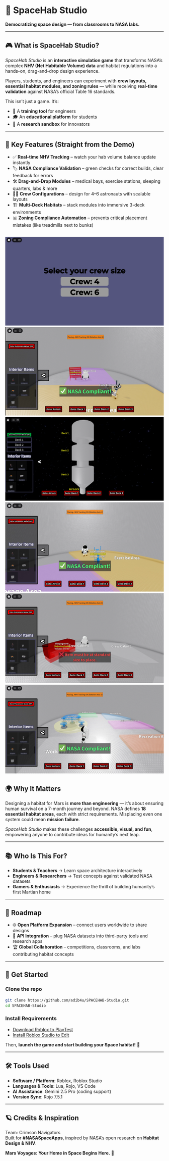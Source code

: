 # 🌌 SpaceHab Studio

**Democratizing space design — from classrooms to NASA labs.**

---

## 🎮 What is SpaceHab Studio?

*SpaceHab Studio* is an **interactive simulation game** that transforms NASA’s complex **NHV (Net Habitable Volume) data** and habitat regulations into a hands-on, drag-and-drop design experience.

Players, students, and engineers can experiment with **crew layouts, essential habitat modules, and zoning rules** — while receiving **real-time validation** against NASA’s official Table 16 standards.

This isn’t just a game. It’s:

* 🚀 A **training tool** for engineers
* 🎓 An **educational platform** for students
* 🔬 A **research sandbox** for innovators

---

## 🎥 Key Features (Straight from the Demo)

* ✅ **Real-time NHV Tracking** – watch your hab volume balance update instantly
* 🏷 **NASA Compliance Validation** – green checks for correct builds, clear feedback for errors
* 🛠 **Drag-and-Drop Modules** – medical bays, exercise stations, sleeping quarters, labs & more
* 👩‍🚀 **Crew Configurations** – design for 4–6 astronauts with scalable layouts
* 🏗 **Multi-Deck Habitats** – stack modules into immersive 3-deck environments
* 📊 **Zoning Compliance Automation** – prevents critical placement mistakes (like treadmills next to bunks)

![Habitat Interface](images/screenshot0.png)  
![Habitat Interface](images/screenshot1.png)  
![Drag-and-Drop Demo](images/screenshot2.png)  
![NHV Tracking Example](images/screenshot3.png)  
![Multi-Deck Layout](images/screenshot4.png)  
![Multi-Deck Layout](images/screenshot5.png)  
---

## 🌍 Why It Matters

Designing a habitat for Mars is **more than engineering** — it’s about ensuring human survival on a 7-month journey and beyond. NASA defines **18 essential habitat areas**, each with strict requirements. Misplacing even one system could mean **mission failure**.

*SpaceHab Studio* makes these challenges **accessible, visual, and fun**, empowering anyone to contribute ideas for humanity’s next leap.

---

## 📚 Who Is This For?

* **Students & Teachers** → Learn space architecture interactively
* **Engineers & Researchers** → Test concepts against validated NASA datasets
* **Gamers & Enthusiasts** → Experience the thrill of building humanity’s first Martian home

---

## 🔮 Roadmap

* 🌐 **Open Platform Expansion** – connect users worldwide to share designs
* 🧩 **API Integration** – plug NASA datasets into third-party tools and research apps
* 🏆 **Global Collaboration** – competitions, classrooms, and labs contributing habitat concepts

---

## 🚀 Get Started

### Clone the repo

```bash
git clone https://github.com/adib4u/SPACEHAB-Studio.git
cd SPACEHAB-Studio
```

### Install Requirements

* [Download Roblox to PlayTest](https://www.roblox.com/download)
* [Install Roblox Studio to Edit](https://create.roblox.com/)

Then, **launch the game and start building your Space habitat!** 🚀

---

## 🛠 Tools Used

* **Software / Platform**: Roblox, Roblox Studio
* **Languages & Tools**: Lua, Rojo, VS Code
* **AI Assistance**: Gemini 2.5 Pro (coding support)
* **Version Sync**: Rojo 7.5.1

---

## 🪐 Credits & Inspiration
Team: Crimson Navigators
<br>
Built for **#NASASpaceApps**, inspired by NASA’s open research on **Habitat Design & NHV**.

**Mars Voyages: Your Home in Space Begins Here.** 🌌